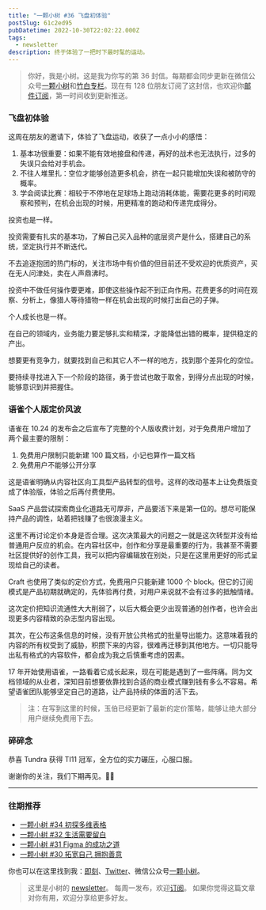 ```yaml
---
title: "一颗小树 #36 飞盘初体验"
postSlug: 61c2ed95
pubDatetime: 2022-10-30T22:02:22.000Z
tags:
  - newsletter
description: 终于体验了一把时下最时髦的运动。
---
```


> 你好，我是小树。这是我为你写的第 36 封信。每期都会同步更新在微信公众号[一颗小树](https://weixin.sogou.com/weixin?query=a_warm_tree)和[竹白专栏](https://xiaoshu.zhubai.love)。现在有 128 位朋友订阅了这封信，也欢迎你[邮件订阅](https://xiaoshu.zhubai.love)，第一时间收到更新推送。

### 飞盘初体验

这周在朋友的邀请下，体验了飞盘运动，收获了一点小小的感悟：

1. 基本功很重要：如果不能有效地接盘和传递，再好的战术也无法执行，过多的失误只会给对手机会。
2. 不往人堆里扎：空位才能够创造更多机会，挤在一起只能增加失误和被防守的概率。
3. 学会阅读比赛：相较于不停地在足球场上跑动消耗体能，需要花更多的时间观察和预判，在机会出现的时候，用更精准的跑动和传递完成得分。

投资也是一样。

投资需要有扎实的基本功，了解自己买入品种的底层资产是什么，搭建自己的系统，坚定执行并不断迭代。

不去追逐抱团的热门标的，关注市场中有价值的但目前还不受欢迎的优质资产，买在无人问津处，卖在人声鼎沸时。

投资中不做任何操作要更难，即使这些操作起不到正向作用。花费更多的时间在观察、分析上，像猎人等待猎物一样在机会出现的时候打出自己的子弹。

个人成长也是一样。

在自己的领域内，业务能力要足够扎实和精深，才能降低出错的概率，提供稳定的产出。

想要更有竞争力，就要找到自己和其它人不一样的地方，找到那个差异化的空位。

要持续寻找进入下一个阶段的路径，勇于尝试也敢于取舍，到得分点出现的时候，能够意识到并把握住。

### 语雀个人版定价风波

语雀在 10.24 的发布会之后宣布了完整的个人版收费计划，对于免费用户增加了两个最主要的限制：

1. 免费用户限制只能新建 100 篇文档，小记也算作一篇文档
2. 免费用户不能够公开分享

这是语雀明确从内容社区向工具型产品转型的信号。这样的改动基本上让免费版变成了体验版，体验之后再付费使用。

SaaS 产品尝试探索商业化道路无可厚非，产品要活下来是第一位的。想尽可能保持产品的调性，站着把钱赚了也很浪漫主义。

这里不再讨论定价本身是否合理。这次决策最大的问题之一就是这次转型并没有给普通用户反应的机会。在内容社区中，创作和分享是最重要的行为，我甚至不需要社区提供好的创作工具，我可以把内容编辑放在别处，只是在这里用更好的形式呈现给自己的读者。

Craft 也使用了类似的定价方式，免费用户只能新建 1000 个 block。但它的订阅模式是产品初期就确定的，先体验再付费，对用户来说就不会有过多的抵触情绪。

这次定价把知识流通性大大削弱了，以后大概会更少出现普通的创作者，也许会出现更多内容精致的杂志型内容出现。

其次，在公布这条信息的时候，没有开放公共格式的批量导出能力。这意味着我的内容的所有权受到了威胁，积攒下来的内容，很难再迁移到其他地方。一切只能导出私有格式的内容软件，都会成为我之后慎重考虑的因素。

17 年开始使用语雀，一路看着它成长起来，现在可能是遇到了一些阵痛。同为文档领域的从业者，深知目前想要依靠找到合适的商业模式赚到钱有多么不容易。希望语雀团队能够坚定自己的道路，让产品持续的体面的活下去。

> 注：在写到这里的时候，玉伯已经更新了最新的定价策略，能够让绝大部分用户继续免费用下去。

### 碎碎念

恭喜 Tundra 获得 TI11 冠军，全方位的实力碾压，心服口服。

谢谢你的关注，我们下期再见。👋🏻

---

### 往期推荐

- [一颗小树 #34 初探多维表格](https://mp.weixin.qq.com/s/M27pTinwH0jV28NjhLfaHw)
- [一颗小树 #32 生活需要留白](https://mp.weixin.qq.com/s/Xk4U-9x5dsz2vjOoxPfLZQ)
- [一颗小树 #31 Figma 的成功之道](https://mp.weixin.qq.com/s/O-0ExGALEZAkhVJKBOV9Pw)
- [一颗小树 #30 拓宽自己 拥抱善意](https://mp.weixin.qq.com/s/grYVHXJa4UNPkv2L-PLUyA)

你也可以在这里找到我：[即刻](https://okjk.co/3Vsn5T)、[Twitter](https://twitter.com/yeshu_in_future)、微信公众号[一颗小树](https://weixin.sogou.com/weixin?query=a_warm_tree)。

> 这里是小树的 [newsletter](https://xiaoshu.zhubai.love)。 每周一发布，欢迎[订阅](https://xiaoshu.zhubai.love)。
> 如果你觉得这篇文章对你有用，欢迎分享给更多好友。
